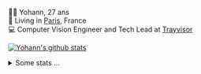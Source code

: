 <p>
  👨🏻 <bold>Yohann</bold>, 27 ans<br/>
  💼 Living in <a href="https://www.google.com/maps?q=paris">Paris</a>, France<br/>
  💻 Computer Vision Engineer and Tech Lead at <a href="https://trayvisor.com/">Trayvisor</a><br/>
</p>

<a href="https://github.com/anuraghazra/github-readme-stats"><img align="center" src="https://github-readme-stats-go94hl40s-yohann84l.vercel.app//api?username=yohann84L&show_icons=true&include_all_commits=true" alt="Yohann's github stats" /> </a>


<details>
  <summary>Some stats ...</summary><br/>
  

<!--START_SECTION:waka-->
![Code Time](http://img.shields.io/badge/Code%20Time-884%20hrs%201%20min-blue)

![Profile Views](http://img.shields.io/badge/Profile%20Views-0-blue)

**🐱 My GitHub Data** 

> 📦 440.6 kB Used in GitHub's Storage 
 > 
> 🏆 693 Contributions in the Year 2023
 > 
> 🚫 Not Opted to Hire
 > 
> 📜 24 Public Repositories 
 > 
> 🔑 21 Private Repositories 
 > 
**I'm an Early 🐤** 

```text
🌞 Morning                12866 commits       ████████░░░░░░░░░░░░░░░░░   31.37 % 
🌆 Daytime                23323 commits       ██████████████░░░░░░░░░░░   56.86 % 
🌃 Evening                4660 commits        ███░░░░░░░░░░░░░░░░░░░░░░   11.36 % 
🌙 Night                  169 commits         ░░░░░░░░░░░░░░░░░░░░░░░░░   00.41 % 
```
📅 **I'm Most Productive on Wednesday** 

```text
Monday                   7649 commits        █████░░░░░░░░░░░░░░░░░░░░   18.65 % 
Tuesday                  7561 commits        █████░░░░░░░░░░░░░░░░░░░░   18.43 % 
Wednesday                9209 commits        ██████░░░░░░░░░░░░░░░░░░░   22.45 % 
Thursday                 8668 commits        █████░░░░░░░░░░░░░░░░░░░░   21.13 % 
Friday                   7406 commits        █████░░░░░░░░░░░░░░░░░░░░   18.06 % 
Saturday                 147 commits         ░░░░░░░░░░░░░░░░░░░░░░░░░   00.36 % 
Sunday                   378 commits         ░░░░░░░░░░░░░░░░░░░░░░░░░   00.92 % 
```


📊 **This Week I Spent My Time On** 

```text
🕑︎ Time Zone: Europe/Paris

💬 Programming Languages: 
Python                   3 hrs 58 mins       █████████████████████░░░░   83.70 % 
YAML                     30 mins             ███░░░░░░░░░░░░░░░░░░░░░░   10.88 % 
SQL                      6 mins              █░░░░░░░░░░░░░░░░░░░░░░░░   02.46 % 
Markdown                 6 mins              █░░░░░░░░░░░░░░░░░░░░░░░░   02.45 % 
JavaScript               1 min               ░░░░░░░░░░░░░░░░░░░░░░░░░   00.36 % 

🔥 Editors: 
PyCharm                  4 hrs 13 mins       ██████████████████████░░░   89.07 % 
VS Code                  30 mins             ███░░░░░░░░░░░░░░░░░░░░░░   10.56 % 
WebStorm                 1 min               ░░░░░░░░░░░░░░░░░░░░░░░░░   00.37 % 

💻 Operating System: 
Mac                      4 hrs 44 mins       █████████████████████████   100.00 % 
```

**I Mostly Code in Python** 

```text
Python                   21 repos            ████████████░░░░░░░░░░░░░   50.00 % 
Jupyter Notebook         5 repos             ███░░░░░░░░░░░░░░░░░░░░░░   11.90 % 
JavaScript               3 repos             ██░░░░░░░░░░░░░░░░░░░░░░░   07.14 % 
HTML                     2 repos             █░░░░░░░░░░░░░░░░░░░░░░░░   04.76 % 
Shell                    1 repo              █░░░░░░░░░░░░░░░░░░░░░░░░   02.38 % 
```




 Last Updated on 22/11/2023 00:29:59 UTC
<!--END_SECTION:waka-->
